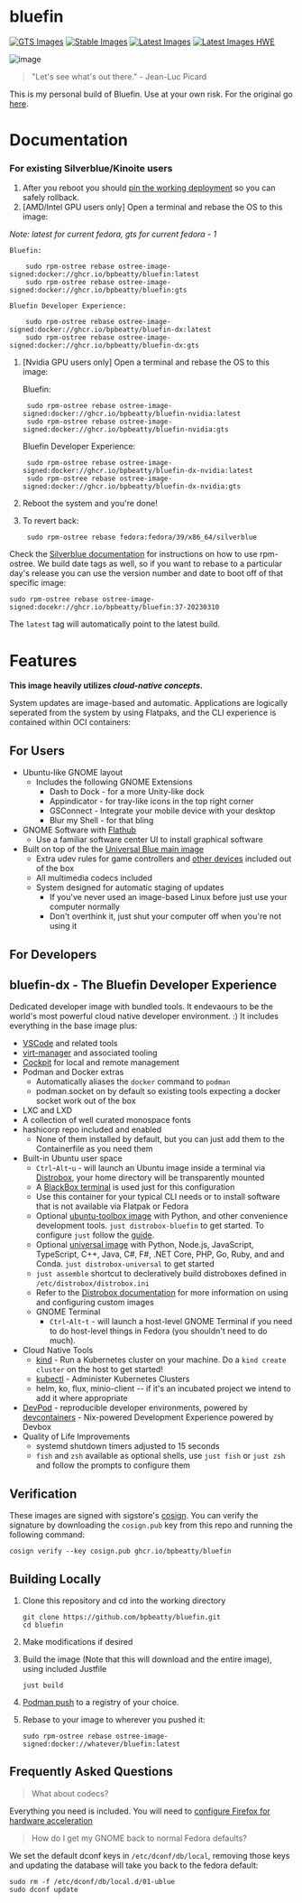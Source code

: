 # bluefin

[![GTS Images](https://github.com/bpbeatty/bluefin/actions/workflows/build-image-gts.yml/badge.svg)](https://github.com/bpbeatty/bluefin/actions/workflows/build-image-gts.yml) [![Stable Images](https://github.com/bpbeatty/bluefin/actions/workflows/build-image-stable.yml/badge.svg)](https://github.com/bpbeatty/bluefin/actions/workflows/build-image-stable.yml) [![Latest Images](https://github.com/bpbeatty/bluefin/actions/workflows/build-image-latest-main.yml/badge.svg)](https://github.com/bpbeatty/bluefin/actions/workflows/build-image-latest-main.yml) [![Latest Images HWE](https://github.com/bpbeatty/bluefin/actions/workflows/build-image-latest-hwe.yml/badge.svg)](https://github.com/bpbeatty/bluefin/actions/workflows/build-image-latest-hwe.yml)

![image](https://user-images.githubusercontent.com/1264109/224488462-ac4ed2ad-402d-4116-bd08-15f61acce5cf.png)
> "Let's see what's out there." - Jean-Luc Picard

This is my personal build of Bluefin. Use at your own risk. For the original go [here](https://projectbluefin.io/).

# Documentation

### For existing Silverblue/Kinoite users

1. After you reboot you should [pin the working deployment](https://docs.fedoraproject.org/en-US/fedora-silverblue/faq/#_about_using_silverblue) so you can safely rollback.
1. [AMD/Intel GPU users only] Open a terminal and rebase the OS to this image:

  *Note: latest for current fedora, gts for current fedora - 1*

    Bluefin:

        sudo rpm-ostree rebase ostree-image-signed:docker://ghcr.io/bpbeatty/bluefin:latest
        sudo rpm-ostree rebase ostree-image-signed:docker://ghcr.io/bpbeatty/bluefin:gts

    Bluefin Developer Experience:

        sudo rpm-ostree rebase ostree-image-signed:docker://ghcr.io/bpbeatty/bluefin-dx:latest
        sudo rpm-ostree rebase ostree-image-signed:docker://ghcr.io/bpbeatty/bluefin-dx:gts


1. [Nvidia GPU users only] Open a terminal and rebase the OS to this image:

    Bluefin:

        sudo rpm-ostree rebase ostree-image-signed:docker://ghcr.io/bpbeatty/bluefin-nvidia:latest
        sudo rpm-ostree rebase ostree-image-signed:docker://ghcr.io/bpbeatty/bluefin-nvidia:gts

    Bluefin Developer Experience:

        sudo rpm-ostree rebase ostree-image-signed:docker://ghcr.io/bpbeatty/bluefin-dx-nvidia:latest
        sudo rpm-ostree rebase ostree-image-signed:docker://ghcr.io/bpbeatty/bluefin-dx-nvidia:gts

1. Reboot the system and you're done!

1. To revert back:

        sudo rpm-ostree rebase fedora:fedora/39/x86_64/silverblue

Check the [Silverblue documentation](https://docs.fedoraproject.org/en-US/fedora-silverblue/) for instructions on how to use rpm-ostree.
We build date tags as well, so if you want to rebase to a particular day's release you can use the version number and date to boot off of that specific image:

    sudo rpm-ostree rebase ostree-image-signed:docekr://ghcr.io/bpbeatty/bluefin:37-20230310

The `latest` tag will automatically point to the latest build.

# Features

**This image heavily utilizes _cloud-native concepts_.**

System updates are image-based and automatic. Applications are logically seperated from the system by using Flatpaks, and the CLI experience is contained within OCI containers: 

## For Users

- Ubuntu-like GNOME layout
  - Includes the following GNOME Extensions
    - Dash to Dock - for a more Unity-like dock
    - Appindicator - for tray-like icons in the top right corner
    - GSConnect - Integrate your mobile device with your desktop
    - Blur my Shell - for that bling
- GNOME Software with [Flathub](https://flathub.org)
    - Use a familiar software center UI to install graphical software
- Built on top of the the [Universal Blue main image](https://github.com/bpbeatty/main)
  - Extra udev rules for game controllers and [other devices](https://github.com/bpbeatty/config) included out of the box
  - All multimedia codecs included
  - System designed for automatic staging of updates
    - If you've never used an image-based Linux before just use your computer normally
    - Don't overthink it, just shut your computer off when you're not using it

## For Developers

## bluefin-dx - The Bluefin Developer Experience

Dedicated developer image with bundled tools. It endevaours to be the world's most powerful cloud native developer environment. :) It includes everything in the base image plus:

- [VSCode](https://code.visualstudio.com/) and related tools
- [virt-manager](https://virt-manager.org/) and associated tooling
- [Cockpit](https://cockpit-project.org/) for local and remote management
- Podman and Docker extras
  - Automatically aliases the `docker` command to `podman`
  - podman.socket on by default so existing tools expecting a docker socket work out of the box
- LXC and LXD
- A collection of well curated monospace fonts
- hashicorp repo included and enabled
  - None of them installed by default, but you can just add them to the Containerfile as you need them
- Built-in Ubuntu user space
    - `Ctrl`-`Alt`-`u` - will launch an Ubuntu image inside a terminal via [Distrobox](https://github.com/89luca89/distrobox), your home directory will be transparently mounted
    - A [BlackBox terminal](https://www.omgubuntu.co.uk/2022/07/blackbox-gtk4-terminal-emulator-for-gnome) is used just for this configuration
    - Use this container for your typical CLI needs or to install software that is not available via Flatpak or Fedora
    - Optional [ubuntu-toolbox image](https://github.com/ublue-os/bluefin/pkgs/container/ubuntu-toolbox) with Python, and other convenience development tools. `just distrobox-bluefin` to get started. To configure `just` follow the [guide](https://ublue.it/guide/just/).
    - Optional [universal image](https://mcr.microsoft.com/en-us/product/devcontainers/universal/about) with Python, Node.js, JavaScript, TypeScript, C++, Java, C#, F#, .NET Core, PHP, Go, Ruby, and and Conda. `just distrobox-universal` to get started
    - `just assemble` shortcut to decleratively build distroboxes defined in `/etc/distrobox/distrobox.ini`
    - Refer to the [Distrobox documentation](https://distrobox.privatedns.org/#distrobox) for more information on using and configuring custom images
    - GNOME Terminal
      - `Ctrl`-`Alt`-`t` - will launch a host-level GNOME Terminal if you need to do host-level things in Fedora (you shouldn't need to do much).
- Cloud Native Tools
    - [kind](https://kind.sigs.k8s.io/) - Run a Kubernetes cluster on your machine. Do a `kind create cluster` on the host to get started!
    - [kubectl](https://kubernetes.io/docs/reference/kubectl/) - Administer Kubernetes Clusters
    - helm, ko, flux, minio-client -- if it's an incubated project we intend to add it where appropriate
- [DevPod](https://devpod.sh/docs/what-is-devpod) - reproducible developer environments, powered by [devcontainers](https://containers.dev/) - Nix-powered Development Experience powered by Devbox
- Quality of Life Improvements
    - systemd shutdown timers adjusted to 15 seconds
    - `fish` and `zsh` available as optional shells, use `just fish` or `just zsh` and follow the prompts to configure them

## Verification

These images are signed with sigstore's [cosign](https://docs.sigstore.dev/cosign/overview/). You can verify the signature by downloading the `cosign.pub` key from this repo and running the following command:

    cosign verify --key cosign.pub ghcr.io/bpbeatty/bluefin

## Building Locally

1. Clone this repository and cd into the working directory

       git clone https://github.com/bpbeatty/bluefin.git
       cd bluefin

1. Make modifications if desired

1. Build the image (Note that this will download and the entire image), using included Justfile

       just build

1. [Podman push](https://docs.podman.io/en/latest/markdown/podman-push.1.html) to a registry of your choice.
1. Rebase to your image to wherever you pushed it:

       sudo rpm-ostree rebase ostree-image-signed:docker://whatever/bluefin:latest

## Frequently Asked Questions

> What about codecs?

Everything you need is included. You will need to [configure Firefox for hardware acceleration](https://ublue.it/guide/codecs/)

> How do I get my GNOME back to normal Fedora defaults?

We set the default dconf keys in `/etc/dconf/db/local`, removing those keys and updating the database will take you back to the fedora default:

    sudo rm -f /etc/dconf/db/local.d/01-ublue
    sudo dconf update
